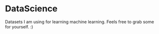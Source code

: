 # DataScience

Datasets I am using for learning machine learning.
Feels free to grab some for yourself. :)

